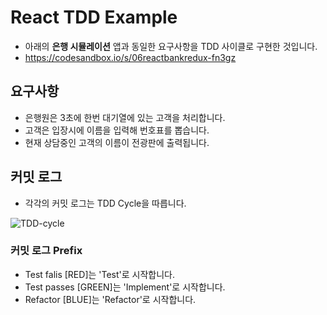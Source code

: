 # React TDD Example

- 아래의 **은행 시뮬레이션** 앱과 동일한 요구사항을 TDD 사이클로 구현한 것입니다.
- https://codesandbox.io/s/06reactbankredux-fn3gz

## 요구사항

- 은행원은 3초에 한번 대기열에 있는 고객을 처리합니다.
- 고객은 입장시에 이름을 입력해 번호표를 뽑습니다.
- 현재 상담중인 고객의 이름이 전광판에 출력됩니다.

## 커밋 로그

- 각각의 커밋 로그는 TDD Cycle을 따릅니다.

![TDD-cycle](https://user-images.githubusercontent.com/23417465/101039498-34746100-35bf-11eb-9a42-2bb1a34d68ef.png)

### 커밋 로그 Prefix

- Test falis [RED]는 'Test'로 시작합니다.
- Test passes [GREEN]는 'Implement'로 시작합니다.
- Refactor [BLUE]는 'Refactor'로 시작합니다.

